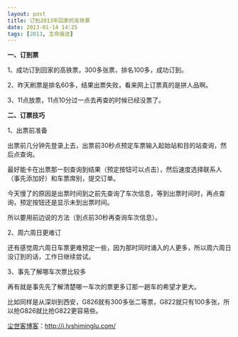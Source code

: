 ```yaml
---
layout: post
title: 订到2013年回家的高铁票
date: 2013-01-14 14:25
tags: [2013, 生命痕迹]
---
```

<strong>一、订到票</strong>

1、成功订到回家的高铁票，300多张票，排名100多，成功订到。

2、昨天刷票是排名60多，结果出票失败，看来网上订票真的是拼人品啊。

3、11点放票，11点10分过一点去再查的时候已经没票了。

<strong>二、订票技巧</strong>

1、出票前准备

出票前几分钟先登录上去，出票前30秒点预定车票输入起始站和目的站查询，然后点查询。

最好能卡在出票那一刻查询到结果（预定按钮可以点击），然后速度选择联系人（事先添加好）和车票席别，提交订单。

今天慢了的原因是出票时间到之前先查询了车次信息，等到出票时间时，再点查询，预定按钮还是显示未到出票时间。

所以要用前边说的方法（到点前30秒再查询车次信息）。

2、周六周日更难订

还有感觉周六周日车票更难预定一些，因为那时同时涌入的人更多，所以周六周日没订到的话，工作日继续尝试。

3、事先了解哪车次票比较多

再有就是事先先了解清楚哪一车次的票更多订那一趟车的希望才更大。

比如同样是从深圳到西安，G826就有300多张二等票，G822就只有100多张，所以抢G826就比抢G822更容易些。

<a href="http://i.lvshiminglu.com/">尘世客博客</a>：<a href="http://i.lvshiminglu.com/">http://i.lvshiminglu.com/</a>

